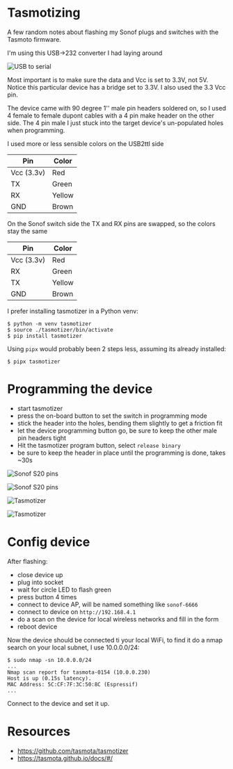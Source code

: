 # Tasmotizing

A few random notes about flashing my Sonof plugs and switches with the Tasmoto
firmware.

I'm using this USB->232 converter I had laying around

![USB to serial](pics/usb2serial.jpg)

Most important is to make sure the data and Vcc is set to 3.3V, not 5V. Notice
this particular device has a bridge set to 3.3V. I also used the 3.3 Vcc pin.

The device came with 90 degree 1'' male pin headers soldered on, so I used 4
female to female dupont cables with a 4 pin make header on the other side. The 4
pin male I just stuck into the target device's un-populated holes when
programming. 

I used more or less sensible colors on the USB2ttl side

| Pin        | Color  |
| ---        | ---    |
| Vcc (3.3v) | Red    |
| TX         | Green  |
| RX         | Yellow |
| GND        | Brown  |

On the Sonof switch side the TX and RX pins are swapped, so the colors stay the
same

| Pin        | Color  |
| ---        | ---    |
| Vcc (3.3v) | Red    |
| RX         | Green  |
| TX         | Yellow |
| GND        | Brown  |


I prefer installing tasmotizer in a Python venv:

```
$ python -m venv tasmotizer
$ source ./tasmotizer/bin/activate
$ pip install tasmotizer
```

Using `pipx` would probably been 2 steps less, assuming its already installed:

```
$ pipx tasmotizer
```

# Programming the device

* start tasmotizer
* press the on-board button to set the switch in programming mode
* stick the header into the holes, bending them slightly to get a friction fit
* let the device programming button go, be sure to keep the other male pin headers tight
* Hit the tasmotizer program button, select `release binary`
* be sure to keep the header in place until the programming is done, takes ~30s


![Sonof S20 pins](pics/sonof-s20-pins.jpg)

![Sonof S20 pins](pics/sonof-s20-pins-close.jpg)

![Tasmotizer](pics/tasmotizer.jpg)

![Tasmotizer](pics/tasmotizer2.jpg)

# Config device

After flashing:

* close device up
* plug into socket
* wait for circle LED to flash green
* press button 4 times
* connect to device AP, will be named something like `sonof-6666`
* connect to device on `http://192.168.4.1`
* do a scan on the device for local wireless networks and fill in the form
* reboot device

Now the device should be connected ti your local WiFi, to find it do a nmap search on your local subnet, I use 10.0.0.0/24:

```
$ sudo nmap -sn 10.0.0.0/24
...
Nmap scan report for tasmota-0154 (10.0.0.230)
Host is up (0.15s latency).
MAC Address: 5C:CF:7F:3C:50:8C (Espressif)
...
```

Connect to the device and set it up.

# Resources

* https://github.com/tasmota/tasmotizer
* https://tasmota.github.io/docs/#/
